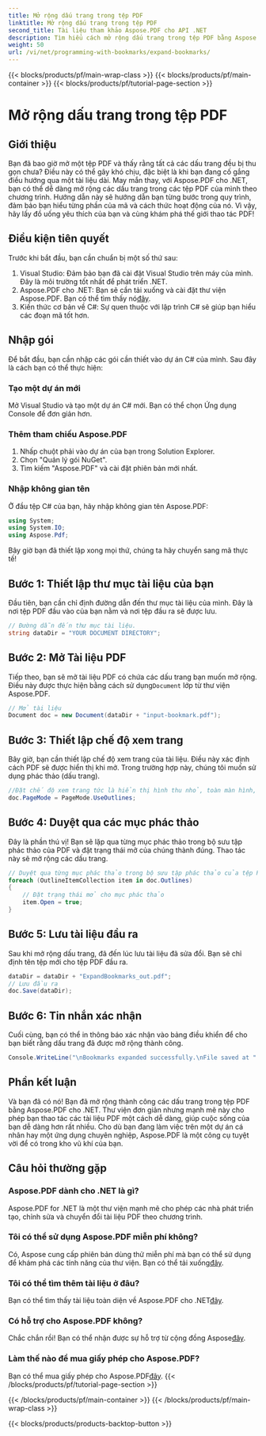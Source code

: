 ```yaml
---
title: Mở rộng dấu trang trong tệp PDF
linktitle: Mở rộng dấu trang trong tệp PDF
second_title: Tài liệu tham khảo Aspose.PDF cho API .NET
description: Tìm hiểu cách mở rộng dấu trang trong tệp PDF bằng Aspose.PDF cho .NET với hướng dẫn từng bước này. Hoàn hảo cho các nhà phát triển muốn cải thiện điều hướng PDF.
weight: 50
url: /vi/net/programming-with-bookmarks/expand-bookmarks/
---
```


{{< blocks/products/pf/main-wrap-class >}}
{{< blocks/products/pf/main-container >}}
{{< blocks/products/pf/tutorial-page-section >}}

# Mở rộng dấu trang trong tệp PDF

## Giới thiệu

Bạn đã bao giờ mở một tệp PDF và thấy rằng tất cả các dấu trang đều bị thu gọn chưa? Điều này có thể gây khó chịu, đặc biệt là khi bạn đang cố gắng điều hướng qua một tài liệu dài. May mắn thay, với Aspose.PDF cho .NET, bạn có thể dễ dàng mở rộng các dấu trang trong các tệp PDF của mình theo chương trình. Hướng dẫn này sẽ hướng dẫn bạn từng bước trong quy trình, đảm bảo bạn hiểu từng phần của mã và cách thức hoạt động của nó. Vì vậy, hãy lấy đồ uống yêu thích của bạn và cùng khám phá thế giới thao tác PDF!

## Điều kiện tiên quyết

Trước khi bắt đầu, bạn cần chuẩn bị một số thứ sau:

1. Visual Studio: Đảm bảo bạn đã cài đặt Visual Studio trên máy của mình. Đây là môi trường tốt nhất để phát triển .NET.
2.  Aspose.PDF cho .NET: Bạn sẽ cần tải xuống và cài đặt thư viện Aspose.PDF. Bạn có thể tìm thấy nó[đây](https://releases.aspose.com/pdf/net/).
3. Kiến thức cơ bản về C#: Sự quen thuộc với lập trình C# sẽ giúp bạn hiểu các đoạn mã tốt hơn.

## Nhập gói

Để bắt đầu, bạn cần nhập các gói cần thiết vào dự án C# của mình. Sau đây là cách bạn có thể thực hiện:

### Tạo một dự án mới

Mở Visual Studio và tạo một dự án C# mới. Bạn có thể chọn Ứng dụng Console để đơn giản hơn.

### Thêm tham chiếu Aspose.PDF

1. Nhấp chuột phải vào dự án của bạn trong Solution Explorer.
2. Chọn "Quản lý gói NuGet".
3. Tìm kiếm "Aspose.PDF" và cài đặt phiên bản mới nhất.

### Nhập không gian tên

Ở đầu tệp C# của bạn, hãy nhập không gian tên Aspose.PDF:

```csharp
using System;
using System.IO;
using Aspose.Pdf;
```

Bây giờ bạn đã thiết lập xong mọi thứ, chúng ta hãy chuyển sang mã thực tế!

## Bước 1: Thiết lập thư mục tài liệu của bạn

Đầu tiên, bạn cần chỉ định đường dẫn đến thư mục tài liệu của mình. Đây là nơi tệp PDF đầu vào của bạn nằm và nơi tệp đầu ra sẽ được lưu.

```csharp
// Đường dẫn đến thư mục tài liệu.
string dataDir = "YOUR DOCUMENT DIRECTORY";
```

## Bước 2: Mở Tài liệu PDF

 Tiếp theo, bạn sẽ mở tài liệu PDF có chứa các dấu trang bạn muốn mở rộng. Điều này được thực hiện bằng cách sử dụng`Document` lớp từ thư viện Aspose.PDF.

```csharp
// Mở tài liệu
Document doc = new Document(dataDir + "input-bookmark.pdf");
```

## Bước 3: Thiết lập chế độ xem trang

Bây giờ, bạn cần thiết lập chế độ xem trang của tài liệu. Điều này xác định cách PDF sẽ được hiển thị khi mở. Trong trường hợp này, chúng tôi muốn sử dụng phác thảo (dấu trang).

```csharp
//Đặt chế độ xem trang tức là hiển thị hình thu nhỏ, toàn màn hình, hiển thị bảng đính kèm
doc.PageMode = PageMode.UseOutlines;
```

## Bước 4: Duyệt qua các mục phác thảo

Đây là phần thú vị! Bạn sẽ lặp qua từng mục phác thảo trong bộ sưu tập phác thảo của PDF và đặt trạng thái mở của chúng thành đúng. Thao tác này sẽ mở rộng các dấu trang.

```csharp
// Duyệt qua từng mục phác thảo trong bộ sưu tập phác thảo của tệp PDF
foreach (OutlineItemCollection item in doc.Outlines)
{
    // Đặt trạng thái mở cho mục phác thảo
    item.Open = true;
}
```

## Bước 5: Lưu tài liệu đầu ra

Sau khi mở rộng dấu trang, đã đến lúc lưu tài liệu đã sửa đổi. Bạn sẽ chỉ định tên tệp mới cho tệp PDF đầu ra.

```csharp
dataDir = dataDir + "ExpandBookmarks_out.pdf";
// Lưu đầu ra
doc.Save(dataDir);
```

## Bước 6: Tin nhắn xác nhận

Cuối cùng, bạn có thể in thông báo xác nhận vào bảng điều khiển để cho bạn biết rằng dấu trang đã được mở rộng thành công.

```csharp
Console.WriteLine("\nBookmarks expanded successfully.\nFile saved at " + dataDir);
```

## Phần kết luận

Và bạn đã có nó! Bạn đã mở rộng thành công các dấu trang trong tệp PDF bằng Aspose.PDF cho .NET. Thư viện đơn giản nhưng mạnh mẽ này cho phép bạn thao tác các tài liệu PDF một cách dễ dàng, giúp cuộc sống của bạn dễ dàng hơn rất nhiều. Cho dù bạn đang làm việc trên một dự án cá nhân hay một ứng dụng chuyên nghiệp, Aspose.PDF là một công cụ tuyệt vời để có trong kho vũ khí của bạn.

## Câu hỏi thường gặp

### Aspose.PDF dành cho .NET là gì?
Aspose.PDF for .NET là một thư viện mạnh mẽ cho phép các nhà phát triển tạo, chỉnh sửa và chuyển đổi tài liệu PDF theo chương trình.

### Tôi có thể sử dụng Aspose.PDF miễn phí không?
 Có, Aspose cung cấp phiên bản dùng thử miễn phí mà bạn có thể sử dụng để khám phá các tính năng của thư viện. Bạn có thể tải xuống[đây](https://releases.aspose.com/).

### Tôi có thể tìm thêm tài liệu ở đâu?
 Bạn có thể tìm thấy tài liệu toàn diện về Aspose.PDF cho .NET[đây](https://reference.aspose.com/pdf/net/).

### Có hỗ trợ cho Aspose.PDF không?
 Chắc chắn rồi! Bạn có thể nhận được sự hỗ trợ từ cộng đồng Aspose[đây](https://forum.aspose.com/c/pdf/10).

### Làm thế nào để mua giấy phép cho Aspose.PDF?
 Bạn có thể mua giấy phép cho Aspose.PDF[đây](https://purchase.aspose.com/buy).
{{< /blocks/products/pf/tutorial-page-section >}}

{{< /blocks/products/pf/main-container >}}
{{< /blocks/products/pf/main-wrap-class >}}

{{< blocks/products/products-backtop-button >}}
